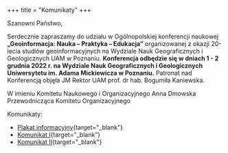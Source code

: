 +++
title = "Komunikaty"
+++

Szanowni Państwo,

Serdecznie zapraszamy do udziału w Ogólnopolskiej konferencji naukowej **„Geoinformacja: Nauka – Praktyka – Edukacja”** organizowanej z okazji 20-lecia studiów geoinformacyjnych na Wydziale Nauk Geograficznych i Geologicznych UAM w Poznaniu. **Konferencja odbędzie się w dniach 1 - 2 grudnia 2022 r. na Wydziale Nauk Geograficznych i Geologicznych Uniwersytetu im. Adama Mickiewicza w Poznaniu.** Patronat nad Konferencją objęła JM Rektor UAM prof. dr hab. Bogumiła Kaniewska.

W imieniu Komitetu Naukowego i Organizacyjnego
Anna Dmowska
Przewodnicząca Komitetu Organizacyjnego

Komunikaty: 
- [Plakat informacyjny](https://geoinformacja20uam.pl/Plakat_1.pdf){target="_blank"}
- [Komunikat I](https://geoinformacja20uam.pl/Geoinformacja_Komunikat_1.pdf){target="_blank"}
- [Komunikat II](https://geoinformacja20uam.pl/Geoinformacja_Komunikat_2.pdf){target="_blank"}
